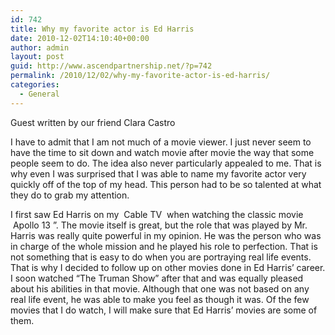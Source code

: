 ```yaml
---
id: 742
title: Why my favorite actor is Ed Harris
date: 2010-12-02T14:10:40+00:00
author: admin
layout: post
guid: http://www.ascendpartnership.net/?p=742
permalink: /2010/12/02/why-my-favorite-actor-is-ed-harris/
categories:
  - General
---
```

Guest written by our friend Clara Castro

I have to admit that I am not much of a movie viewer. I just never seem to have the time to sit down and watch movie after movie the way that some people seem to do. The idea also never particularly appealed to me. That is why even I was surprised that I was able to name my favorite actor very quickly off of the top of my head. This person had to be so talented at what they do to grab my attention.

I first saw Ed Harris on my &nbsp;Cable TV&nbsp; when watching the classic movie &nbsp;Apollo 13&nbsp;&#8221;. The movie itself is great, but the role that was played by Mr. Harris was really quite powerful in my opinion. He was the person who was in charge of the whole mission and he played his role to perfection. That is not something that is easy to do when you are portraying real life events. That is why I decided to follow up on other movies done in Ed Harris&#8217; career. I soon watched &#8220;The Truman Show&#8221; after that and was equally pleased about his abilities in that movie. Although that one was not based on any real life event, he was able to make you feel as though it was. Of the few movies that I do watch, I will make sure that Ed Harris&#8217; movies are some of them.